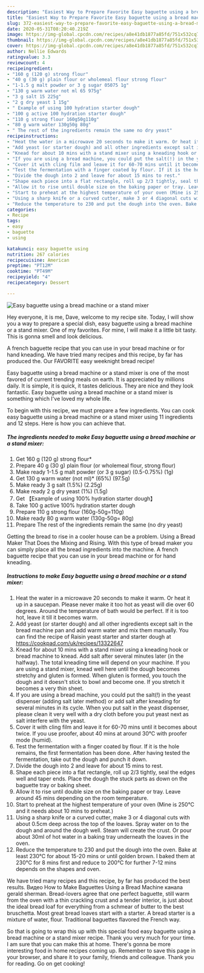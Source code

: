 ```yaml
---
description: "Easiest Way to Prepare Favorite Easy baguette using a bread machine or a stand mixer"
title: "Easiest Way to Prepare Favorite Easy baguette using a bread machine or a stand mixer"
slug: 372-easiest-way-to-prepare-favorite-easy-baguette-using-a-bread-machine-or-a-stand-mixer
date: 2020-05-31T08:20:40.219Z
image: https://img-global.cpcdn.com/recipes/a8e41db1877a85fd/751x532cq70/easy-baguette-using-a-bread-machine-or-a-stand-mixer-recipe-main-photo.jpg
thumbnail: https://img-global.cpcdn.com/recipes/a8e41db1877a85fd/751x532cq70/easy-baguette-using-a-bread-machine-or-a-stand-mixer-recipe-main-photo.jpg
cover: https://img-global.cpcdn.com/recipes/a8e41db1877a85fd/751x532cq70/easy-baguette-using-a-bread-machine-or-a-stand-mixer-recipe-main-photo.jpg
author: Nellie Edwards
ratingvalue: 3.3
reviewcount: 4
recipeingredient:
- "160 g (120 g) strong flour"
- "40 g (30 g) plain flour or wholemeal flour strong flour"
- "1-1.5 g malt powder or 3 g sugar 05075 1g"
- "130 g warm water not ml 65 975g"
- "3 g salt 15 225g"
- "2 g dry yeast 1 15g"
- " Example of using 100 hydration starter dough"
- "100 g active 100 hydration starter dough"
- "110 g strong flour 160g50g110g"
- "80 g warm water 130g50g 80g"
- " The rest of the ingredients remain the same no dry yeast"
recipeinstructions:
- "Heat the water in a microwave 20 seconds to make it warm. Or heat it up in a saucepan. Please never make it too hot as yeast will die over 60 degrees. Around the temperature of bath would be perfect. If it is too hot, leave it till it becomes warm."
- "Add yeast (or starter dough) and all other ingredients except salt in the bread machine pan and add warm water and mix them manually. You can find the recipe of Raisin yeast starter and starter dough at https://cookpad.com/uk/recipes/13322647"
- "Knead for about 10 mins with a stand mixer using a kneading hook or bread machine to knead. Add salt after several minutes later (in the halfway). The total kneading time will depend on your machine. If you are using a stand mixer, knead well here until the dough becomes stretchy and gluten is formed. When gluten is formed, you touch the dough and it doesn&#39;t stick to bowl and become one. If you stretch it becomes a very thin sheet."
- "If you are using a bread machine, you could put the salt(!) in the yeast dispenser (adding salt later method) or add salt after kneading for several minutes in its cycle. When you put salt in the yeast dispenser, please clean it very well with a dry cloth before you put yeast next as salt interfere with the yeast."
- "Cover it with cling film and leave it for 60-70 mins until it becomes about twice. If you use proofer, about 40 mins at around 30℃ with proofer mode (humid)."
- "Test the fermentation with a finger coated by flour. If it is the hole remains, the first fermentation has been done. After having tested the fermentation, take out the dough and punch it down."
- "Divide the dough into 2 and leave for about 15 mins to rest."
- "Shape each piece into a flat rectangle, roll up 2/3 tightly, seal the edges well and taper ends. Place the dough the stuck parts as down on the baguette tray or baking sheet."
- "Allow it to rise until double size on the baking paper or tray. Leave around 45 mins depending on the room temperature."
- "Start to preheat at the highest temperature of your oven (Mine is 250℃ and it needs about 10 mins to preheat.)"
- "Using a sharp knife or a curved cutter, make 3 or 4 diagonal cuts with about 0.5cm deep across the top of the loaves. Spray water on to the dough and around the dough well. Steam will create the crust. Or pour about 30ml of hot water in a baking tray underneath the loaves in the oven."
- "Reduce the temperature to 230 and put the dough into the oven. Bake at least 230℃ for about 15-20 mins or until golden brown. I baked them at 230℃ for 8 mins first and reduce to 200℃ for further 7-12 mins depends on the shapes and oven."
categories:
- Recipe
tags:
- easy
- baguette
- using

katakunci: easy baguette using 
nutrition: 267 calories
recipecuisine: American
preptime: "PT12M"
cooktime: "PT49M"
recipeyield: "4"
recipecategory: Dessert

---
```



![Easy baguette using a bread machine or a stand mixer](https://img-global.cpcdn.com/recipes/a8e41db1877a85fd/751x532cq70/easy-baguette-using-a-bread-machine-or-a-stand-mixer-recipe-main-photo.jpg)

Hey everyone, it is me, Dave, welcome to my recipe site. Today, I will show you a way to prepare a special dish, easy baguette using a bread machine or a stand mixer. One of my favorites. For mine, I will make it a little bit tasty. This is gonna smell and look delicious.

A french baguette recipe that you can use in your bread machine or for hand kneading. We have tried many recipes and this recipe, by far has produced the. Our FAVORITE easy weeknight bread recipe!

Easy baguette using a bread machine or a stand mixer is one of the most favored of current trending meals on earth. It is appreciated by millions daily. It is simple, it is quick, it tastes delicious. They are nice and they look fantastic. Easy baguette using a bread machine or a stand mixer is something which I've loved my whole life.


To begin with this recipe, we must prepare a few ingredients. You can cook easy baguette using a bread machine or a stand mixer using 11 ingredients and 12 steps. Here is how you can achieve that.

<!--inarticleads1-->

##### The ingredients needed to make Easy baguette using a bread machine or a stand mixer:

1. Get 160 g (120 g) strong flour*
1. Prepare 40 g (30 g) plain flour (or wholemeal flour, strong flour)
1. Make ready 1-1.5 g malt powder (or 3 g sugar) (0.5-0.75%) (1g)
1. Get 130 g warm water (not ml)* (65%) (97.5g)
1. Make ready 3 g salt (1.5%) (2.25g)
1. Make ready 2 g dry yeast (1%) (1.5g)
1. Get  【Example of using 100% hydration starter dough】
1. Take 100 g active 100% hydration starter dough
1. Prepare 110 g strong flour (160g-50g=110g)
1. Make ready 80 g warm water (130g-50g= 80g)
1. Prepare  The rest of the ingredients remain the same (no dry yeast)


Getting the bread to rise in a cooler house can be a problem. Using a Bread Maker That Does the Mixing and Rising. With this type of bread maker you can simply place all the bread ingredients into the machine. A french baguette recipe that you can use in your bread machine or for hand kneading. 

<!--inarticleads2-->

##### Instructions to make Easy baguette using a bread machine or a stand mixer:

1. Heat the water in a microwave 20 seconds to make it warm. Or heat it up in a saucepan. Please never make it too hot as yeast will die over 60 degrees. Around the temperature of bath would be perfect. If it is too hot, leave it till it becomes warm.
1. Add yeast (or starter dough) and all other ingredients except salt in the bread machine pan and add warm water and mix them manually. You can find the recipe of Raisin yeast starter and starter dough at https://cookpad.com/uk/recipes/13322647
1. Knead for about 10 mins with a stand mixer using a kneading hook or bread machine to knead. Add salt after several minutes later (in the halfway). The total kneading time will depend on your machine. If you are using a stand mixer, knead well here until the dough becomes stretchy and gluten is formed. When gluten is formed, you touch the dough and it doesn&#39;t stick to bowl and become one. If you stretch it becomes a very thin sheet.
1. If you are using a bread machine, you could put the salt(!) in the yeast dispenser (adding salt later method) or add salt after kneading for several minutes in its cycle. When you put salt in the yeast dispenser, please clean it very well with a dry cloth before you put yeast next as salt interfere with the yeast.
1. Cover it with cling film and leave it for 60-70 mins until it becomes about twice. If you use proofer, about 40 mins at around 30℃ with proofer mode (humid).
1. Test the fermentation with a finger coated by flour. If it is the hole remains, the first fermentation has been done. After having tested the fermentation, take out the dough and punch it down.
1. Divide the dough into 2 and leave for about 15 mins to rest.
1. Shape each piece into a flat rectangle, roll up 2/3 tightly, seal the edges well and taper ends. Place the dough the stuck parts as down on the baguette tray or baking sheet.
1. Allow it to rise until double size on the baking paper or tray. Leave around 45 mins depending on the room temperature.
1. Start to preheat at the highest temperature of your oven (Mine is 250℃ and it needs about 10 mins to preheat.)
1. Using a sharp knife or a curved cutter, make 3 or 4 diagonal cuts with about 0.5cm deep across the top of the loaves. Spray water on to the dough and around the dough well. Steam will create the crust. Or pour about 30ml of hot water in a baking tray underneath the loaves in the oven.
1. Reduce the temperature to 230 and put the dough into the oven. Bake at least 230℃ for about 15-20 mins or until golden brown. I baked them at 230℃ for 8 mins first and reduce to 200℃ for further 7-12 mins depends on the shapes and oven.


We have tried many recipes and this recipe, by far has produced the best results. Видео How to Make Baguettes Using a Bread Machine канала gerald sherman. Bread-lovers agree that one perfect baguette, still warm from the oven with a thin crackling crust and a tender interior, is just about the ideal bread loaf for everything from a schmear of butter to the best bruschetta. Most great bread loaves start with a starter. A bread starter is a mixture of water, flour. Traditional baguettes flavored the French way. 

So that is going to wrap this up with this special food easy baguette using a bread machine or a stand mixer recipe. Thank you very much for your time. I am sure that you can make this at home. There's gonna be more interesting food in home recipes coming up. Remember to save this page in your browser, and share it to your family, friends and colleague. Thank you for reading. Go on get cooking!
